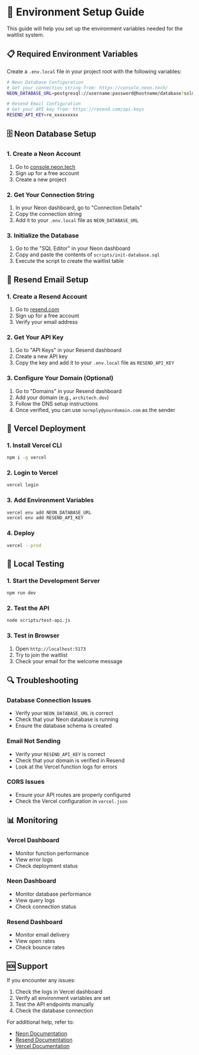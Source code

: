# 🔧 Environment Setup Guide

This guide will help you set up the environment variables needed for the waitlist system.

## 📋 Required Environment Variables

Create a `.env.local` file in your project root with the following variables:

```bash
# Neon Database Configuration
# Get your connection string from: https://console.neon.tech/
NEON_DATABASE_URL=postgresql://username:password@hostname/database?sslmode=require

# Resend Email Configuration
# Get your API key from: https://resend.com/api-keys
RESEND_API_KEY=re_xxxxxxxxx
```

## 🗄️ Neon Database Setup

### 1. Create a Neon Account
1. Go to [console.neon.tech](https://console.neon.tech/)
2. Sign up for a free account
3. Create a new project

### 2. Get Your Connection String
1. In your Neon dashboard, go to "Connection Details"
2. Copy the connection string
3. Add it to your `.env.local` file as `NEON_DATABASE_URL`

### 3. Initialize the Database
1. Go to the "SQL Editor" in your Neon dashboard
2. Copy and paste the contents of `scripts/init-database.sql`
3. Execute the script to create the waitlist table

## 📧 Resend Email Setup

### 1. Create a Resend Account
1. Go to [resend.com](https://resend.com/)
2. Sign up for a free account
3. Verify your email address

### 2. Get Your API Key
1. Go to "API Keys" in your Resend dashboard
2. Create a new API key
3. Copy the key and add it to your `.env.local` file as `RESEND_API_KEY`

### 3. Configure Your Domain (Optional)
1. Go to "Domains" in your Resend dashboard
2. Add your domain (e.g., `architech.dev`)
3. Follow the DNS setup instructions
4. Once verified, you can use `noreply@yourdomain.com` as the sender

## 🚀 Vercel Deployment

### 1. Install Vercel CLI
```bash
npm i -g vercel
```

### 2. Login to Vercel
```bash
vercel login
```

### 3. Add Environment Variables
```bash
vercel env add NEON_DATABASE_URL
vercel env add RESEND_API_KEY
```

### 4. Deploy
```bash
vercel --prod
```

## 🧪 Local Testing

### 1. Start the Development Server
```bash
npm run dev
```

### 2. Test the API
```bash
node scripts/test-api.js
```

### 3. Test in Browser
1. Open `http://localhost:5173`
2. Try to join the waitlist
3. Check your email for the welcome message

## 🔍 Troubleshooting

### Database Connection Issues
- Verify your `NEON_DATABASE_URL` is correct
- Check that your Neon database is running
- Ensure the database schema is created

### Email Not Sending
- Verify your `RESEND_API_KEY` is correct
- Check that your domain is verified in Resend
- Look at the Vercel function logs for errors

### CORS Issues
- Ensure your API routes are properly configured
- Check the Vercel configuration in `vercel.json`

## 📊 Monitoring

### Vercel Dashboard
- Monitor function performance
- View error logs
- Check deployment status

### Neon Dashboard
- Monitor database performance
- View query logs
- Check connection status

### Resend Dashboard
- Monitor email delivery
- View open rates
- Check bounce rates

## 🆘 Support

If you encounter any issues:

1. Check the logs in Vercel dashboard
2. Verify all environment variables are set
3. Test the API endpoints manually
4. Check the database connection

For additional help, refer to:
- [Neon Documentation](https://neon.tech/docs)
- [Resend Documentation](https://resend.com/docs)
- [Vercel Documentation](https://vercel.com/docs)
